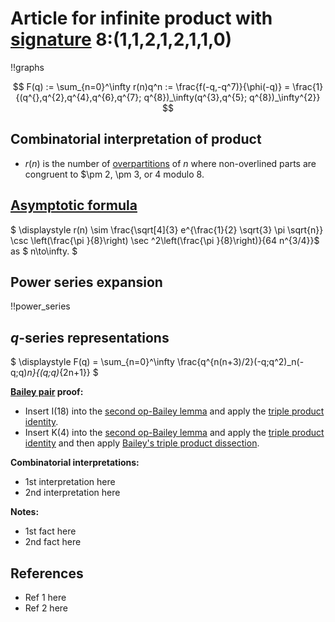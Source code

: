 # Article for infinite product with [signature](../product_signature.html) 8:(1,1,2,1,2,1,1,0) 

!!graphs

$$ F(q) := \sum_{n=0}^\infty r(n)q^n := \frac{f(-q,-q^7)}{\phi(-q)} = \frac{1}{(q^{},q^{2},q^{4},q^{6},q^{7}; q^{8})_\infty(q^{3},q^{5}; q^{8})_\infty^{2}} $$

## Combinatorial interpretation of product

- $r(n)$ is the number of [overpartitions](../partitions.html#overpartitions) of $n$ where non-overlined parts are congruent to $\pm 2, \pm 3, or 4 modulo 8.

## [Asymptotic formula](../asymptotics.html)

$ \displaystyle r(n) \sim \frac{\sqrt[4]{3} e^{\frac{1}{2} \sqrt{3} \pi  \sqrt{n}} \csc \left(\frac{\pi }{8}\right) \sec ^2\left(\frac{\pi }{8}\right)}{64 n^{3/4}}$ as $ n\to\infty. $

## Power series expansion

!!power_series

## $q$-series representations

$ \displaystyle F(q) = \sum_{n=0}^\infty \frac{q^{n(n+3)/2}(-q;q^2)_n(-q;q)_n}{(q;q)_{2n+1}}  $

**[Bailey pair](../Bailey_pairs.html) proof:**
- Insert I(18) into the [second op-Bailey lemma](../bailey_pairs.html#2nd_op_Bailey_lemma) and apply the [triple product identity](../q-series.html#triple_product).
- Insert K(4) into the [second op-Bailey lemma](../bailey_pairs.html#2nd_op_Bailey_lemma) and apply the [triple product identity](../q-series.html#triple_product) and then apply [Bailey's triple product dissection](../q-series.html#dissection). 

**Combinatorial interpretations:**
- 1st interpretation here
- 2nd interpretation here
    
**Notes:**
- 1st fact here
- 2nd fact here

## References
- Ref 1 here
- Ref 2 here

